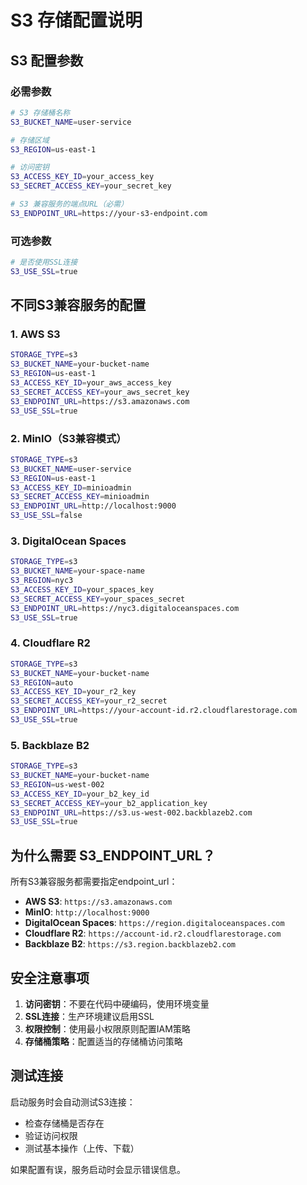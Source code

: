 # S3 存储配置说明

## S3 配置参数

### 必需参数
```bash
# S3 存储桶名称
S3_BUCKET_NAME=user-service

# 存储区域
S3_REGION=us-east-1

# 访问密钥
S3_ACCESS_KEY_ID=your_access_key
S3_SECRET_ACCESS_KEY=your_secret_key

# S3 兼容服务的端点URL（必需）
S3_ENDPOINT_URL=https://your-s3-endpoint.com
```

### 可选参数
```bash
# 是否使用SSL连接
S3_USE_SSL=true
```

## 不同S3兼容服务的配置

### 1. AWS S3
```bash
STORAGE_TYPE=s3
S3_BUCKET_NAME=your-bucket-name
S3_REGION=us-east-1
S3_ACCESS_KEY_ID=your_aws_access_key
S3_SECRET_ACCESS_KEY=your_aws_secret_key
S3_ENDPOINT_URL=https://s3.amazonaws.com
S3_USE_SSL=true
```

### 2. MinIO（S3兼容模式）
```bash
STORAGE_TYPE=s3
S3_BUCKET_NAME=user-service
S3_REGION=us-east-1
S3_ACCESS_KEY_ID=minioadmin
S3_SECRET_ACCESS_KEY=minioadmin
S3_ENDPOINT_URL=http://localhost:9000
S3_USE_SSL=false
```

### 3. DigitalOcean Spaces
```bash
STORAGE_TYPE=s3
S3_BUCKET_NAME=your-space-name
S3_REGION=nyc3
S3_ACCESS_KEY_ID=your_spaces_key
S3_SECRET_ACCESS_KEY=your_spaces_secret
S3_ENDPOINT_URL=https://nyc3.digitaloceanspaces.com
S3_USE_SSL=true
```

### 4. Cloudflare R2
```bash
STORAGE_TYPE=s3
S3_BUCKET_NAME=your-bucket-name
S3_REGION=auto
S3_ACCESS_KEY_ID=your_r2_key
S3_SECRET_ACCESS_KEY=your_r2_secret
S3_ENDPOINT_URL=https://your-account-id.r2.cloudflarestorage.com
S3_USE_SSL=true
```

### 5. Backblaze B2
```bash
STORAGE_TYPE=s3
S3_BUCKET_NAME=your-bucket-name
S3_REGION=us-west-002
S3_ACCESS_KEY_ID=your_b2_key_id
S3_SECRET_ACCESS_KEY=your_b2_application_key
S3_ENDPOINT_URL=https://s3.us-west-002.backblazeb2.com
S3_USE_SSL=true
```

## 为什么需要 S3_ENDPOINT_URL？

所有S3兼容服务都需要指定endpoint_url：
- **AWS S3**: `https://s3.amazonaws.com`
- **MinIO**: `http://localhost:9000`
- **DigitalOcean Spaces**: `https://region.digitaloceanspaces.com`
- **Cloudflare R2**: `https://account-id.r2.cloudflarestorage.com`
- **Backblaze B2**: `https://s3.region.backblazeb2.com`

## 安全注意事项

1. **访问密钥**：不要在代码中硬编码，使用环境变量
2. **SSL连接**：生产环境建议启用SSL
3. **权限控制**：使用最小权限原则配置IAM策略
4. **存储桶策略**：配置适当的存储桶访问策略

## 测试连接

启动服务时会自动测试S3连接：
- 检查存储桶是否存在
- 验证访问权限
- 测试基本操作（上传、下载）

如果配置有误，服务启动时会显示错误信息。 